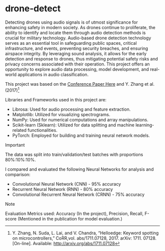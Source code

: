 # drone-detect

Detecting drones using audio signals is of utmost significance for enhancing safety in modern society. As drones continue to proliferate, the ability to identify and locate them through audio detection methods is crucial for military technology. Audio-based drone detection technology serves as an essential tool in safeguarding public spaces, critical infrastructure, and events, preventing security breaches, and ensuring airspace integrity. By leveraging sound analysis, it allows for the early detection and response to drones, thus mitigating potential safety risks and privacy concerns associated with their operation. This project offers an opportunity to explore audio data processing, model development, and real-world applications in audio classification.

This project was based on the [Conference Paper Here](https://www.researchgate.net/publication/332727775_Audio_Based_Drone_Detection_and_Identification_using_Deep_Learning) and Y. Zhang et al. (2017)[^1]

Libraries and Frameworks used in this project are:

* Librosa: Used for audio processing and feature extraction.
* Matplotlib: Utilized for visualizing spectrograms.
* NumPy: Used for numerical computations and array manipulations.
* Scikit-learn (Sklearn): Utilized for data splitting and machine learning-related functionalities.
* PyTorch: Employed for building and training neural network models.

>[!IMPORTANT]
> The data was split into train/validation/test batches with proportions 80%:10%:10%.


I compared and evaluated the following Neural Networks for analysis and comparison:

* Convolutional Neural Network (CNN) - 95% accuracy
* Recurrent Neural Network (RNN) - 80% accuracy
* Convolutional Recurrent Neural Network (CRNN) - 75% accuracy
  
>[!NOTE]
> Evaluation Metrics used: Accuracy (In the project), Precision, Recall, F-score (Mentioned in the publication for model evaluation.)

[^1]: Y. Zhang, N. Suda, L. Lai, and V. Chandra, “Helloedge: Keyword spotting on microcontrollers,” CoRR,vol. abs/1711.07128, 2017. arXiv: 1711. 07128. [On-line]. Available: http://arxiv.org/abs/1711.07128
